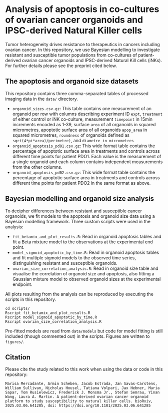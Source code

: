 # Analysis of apoptosis in co-cultures of ovarian cancer organoids and IPSC-derived Natural Killer cells

Tumor heterogeneity drives resistance to therapeutics in cancers including ovarian cancer. In this repository, we use Bayesian modelling to investigate resistant and susceptible tumor populations from co-cultures of patient-derived ovarian cancer organoids and IPSC-derived Natural Kill cells (iNKs). For further details please see the preprint cited below. 
## The apoptosis and organoid size datasets

This repository contains three comma-separated tables of processed imaging data in the `data/` directory.

* `organoid_sizes.csv.gz`: This table contains one measurement of an organoid per row with columns describing experiment ID `expt`, `treatment` of either control or iNK co-culture, measurement `timepoint` in 15min increments encoded as 1-39, surface `area` of all organoids in squared micrometres, apoptotic surface area of all organoids `apop_area` in squared micrometres, `roundness` of organoids defined as `sqrt(4*pi*area)/perimetre)`, and `diametre in micrometres`
* `organoid_apoptosis_pd01.csv.gz`: This wide format table contains the percentage of apoptotic surface area in treatments and controls across different time points for patient PDO1. Each value is the measurement of a single organoid and each column contains independent measurements from the other columns. 
* `organoid_apoptosis_pd02.csv.gz`: This wide format table contains the percentage of apoptotic surface area in treatments and controls across different time points for patient PDO2 in the same format as above.

## Bayesian modelling and organoid size analysis 

To decipher differences between resistant and susceptible cancer organoids, we fit models to the apoptosis and organoid size data using a Bayesian modelling framework. Three custom scripts were used in the analysis: 

* `fit_betamix_and_plot_results.R`: Read in organoid apoptosis tables and fit a Beta mixture model to the observations at the experimental end point. 
* `model_sigmoid_apoptotic_by_time.R`: Read in organoid apoptosis tables and fit multiple sigmoid models to the observed time series, distinguishing resistant and susceptible organoids.
* `ovarian_size_correlation_analysis.R`: Read in organoid size table and visualise the correlation of organoid size and apoptosis, also fitting a Gaussian mixture model to observed organoid sizes at the experimental endpoint. 

All plots resulting from the analysis can be reproduced by executing the scripts in this repository.

```
cd scripts/
Rscript fit_betamix_and_plot_results.R
Rscript model_sigmoid_apoptotic_by_time.R
Rscript ovarian_size_correlation_analysis.R
```

Pre-fitted models are read from `data/models` but code for model fitting is still included (though commented out) in the scripts. Figures are written to `figures/`.

## Citation

Please cite the study related to this work when using the data or code in this repository:

```
Marisa Mercadante, Armin Scheben, Jacob Estrada, Jan Savas-Carstens, William Sullivan, Nicholas Housel, Tatiana Volpari, Jax Hebner, Maria Sapar, Tom Rusielewicz, Frederick J. Monsma Jr., Stefan Semrau, Yinan Wang, Laura A. Martin. A patient-derived ovarian cancer organoid platform to study susceptibility to natural killer cells. bioRxiv, 2025.03.06.641285, doi: https://doi.org/10.1101/2025.03.06.641285
```
